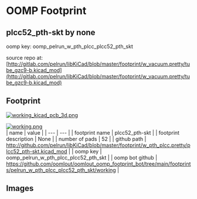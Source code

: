 # OOMP Footprint  
## plcc52_pth-skt  by none  
  
oomp key: oomp_pelrun_w_pth_plcc_plcc52_pth_skt  
  
source repo at: [http://gitlab.com/pelrun/libKiCad/blob/master/footprint/w_vacuum.pretty/tube_gzc9-b.kicad_mod](http://gitlab.com/pelrun/libKiCad/blob/master/footprint/w_vacuum.pretty/tube_gzc9-b.kicad_mod)  
## Footprint  
  
[![working_kicad_pcb_3d.png](working_kicad_pcb_3d_600.png)](working_kicad_pcb_3d.png)  
  
[![working.png](working_600.png)](working.png)  
| name | value | 
| --- | --- | 
| footprint name | plcc52_pth-skt | 
| footprint description | None | 
| number of pads | 52 | 
| github path | http://github.com/pelrun/libKiCad/blob/master/footprint/w_pth_plcc.pretty/plcc52_pth-skt.kicad_mod | 
| oomp key | oomp_pelrun_w_pth_plcc_plcc52_pth_skt | 
| oomp bot github | https://github.com/oomlout/oomlout_oomp_footprint_bot/tree/main/footprints/pelrun_w_pth_plcc_plcc52_pth_skt/working | 
## Images  
